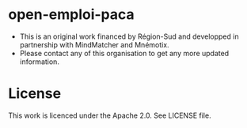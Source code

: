 # open-emploi-paca

* This is an original work financed by Région-Sud and developped in partnership with MindMatcher and Mnémotix. 
* Please contact any of this organisation to get any more updated information. 

# License 

This work is licenced under the Apache 2.0.
See LICENSE file. 
